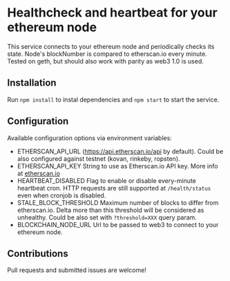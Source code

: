 # Healthcheck and heartbeat for your ethereum node
This service connects to your ethereum node and periodically checks its state. 
Node's blockNumber is compared to etherscan.io every minute. 
Tested on geth, but should also work with parity as web3 1.0 is used. 

## Installation 
Run `npm install` to instal dependencies and `npm start` to start the service.

## Configuration

Available configuration options via environment variables:
* ETHERSCAN_API_URL (https://api.etherscan.io/api by default). Could be also configured against testnet (kovan, rinkeby, ropsten).
* ETHERSCAN_API_KEY String to use as Etherscan.io API key. More info at [etherscan.io](https://etherscan.io/apis)
* HEARTBEAT_DISABLED Flag to enable or disable every-minute heartbeat cron. HTTP requests are still supported at `/health/status` even when cronjob is disabled.
* STALE_BLOCK_THRESHOLD Maximum number of blocks to differ from etherscan.io. Delta more than this threshold will be considered as unhealthy. Could be also set with `?threshold=XXX` query param.
* BLOCKCHAIN_NODE_URL Url to be passed to web3 to connect to your ethereum node.

## Contributions

Pull requests and submitted issues are welcome!

